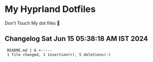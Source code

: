 # My Hyprland Dotfiles
  Don't Touch My dot files 🙂
 
 
## Changelog Sat Jun 15 05:38:18 AM IST 2024
```
 README.md | 6 +-----
 1 file changed, 1 insertion(+), 5 deletions(-)
```
 

